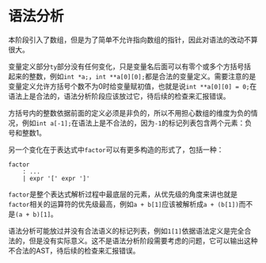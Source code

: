 # 语法分析

本阶段引入了数组，但是为了简单不允许指向数组的指针，因此对语法的改动不算很大。

变量定义部分`ty`部分没有任何变化，只是变量名后面可以有零个或多个方括号括起来的整数，例如`int *a;`，`int **a[0][0];`都是合法的变量定义。需要注意的是变量定义允许方括号个数不为0时给变量赋初值，也就是说`int **a[0][0] = 0;`在语法上是合法的，语法分析阶段应该放过它，待后续的检查来汇报错误。

方括号内的整数依据前面的定义必须是非负的，所以不用担心数组的维度为负的情况，例如`int a[-1];`在语法上是不合法的，因为`-1`的标记列表包含两个元素：负号和整数1。

另一个变化在于表达式中`factor`可以有更多构造的形式了，包括一种：

```
factor
    : ...
    | expr '[' expr ']'
```

`factor`是整个表达式解析过程中最底层的元素，从优先级的角度来讲也就是`factor`相关的运算符的优先级最高，例如`a + b[1]`应该被解析成`a + (b[1])`而不是`(a + b)[1]`。

语法分析可能放过并没有合法语义的标记列表，例如`1[1]`依据语法定义是完全合法的，但是没有实际意义。这不是语法分析阶段需要考虑的问题，它可以输出这种不合法的AST，待后续的检查来汇报错误。